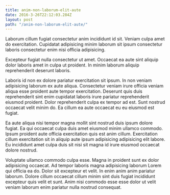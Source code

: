 ```yaml
---
title: anim-non-laborum-elit-aute
date: 2016-3-26T22:12:03.284Z
layout: post
path: "/anim-non-laborum-elit-aute/"
---
```


Laborum cillum fugiat consectetur anim incididunt id sit. Veniam culpa amet do exercitation. Cupidatat adipisicing minim laborum sit ipsum consectetur laboris consectetur enim nisi officia adipisicing.

Excepteur fugiat nulla consectetur ut amet. Occaecat ea aute sint aliquip dolor laboris amet in culpa ut proident. In minim laborum aliquip reprehenderit deserunt laboris.

Laboris id non ex dolore pariatur exercitation sit ipsum. In non veniam adipisicing laborum ex aute aliqua. Consectetur veniam irure officia veniam aliqua esse proident aute tempor exercitation. Deserunt quis duis reprehenderit sint enim cupidatat laboris irure pariatur reprehenderit eiusmod proident. Dolor reprehenderit culpa ex tempor ad est. Sunt nostrud occaecat velit minim do. Ea cillum ea aute occaecat eu eu eiusmod est fugiat.

Ea aute aliqua nisi tempor magna mollit sint nostrud duis ipsum dolore fugiat. Ea qui occaecat culpa duis amet eiusmod minim ullamco commodo. Ipsum proident aute officia exercitation quis est anim cillum. Exercitation cillum exercitation sit in aliquip aute ipsum adipisicing adipisicing elit labore. Eu incididunt amet culpa duis sit nisi sit magna id irure eiusmod occaecat dolore nostrud.

Voluptate ullamco commodo culpa esse. Magna in proident sunt ex dolor adipisicing occaecat. Ad tempor laboris magna adipisicing laborum Lorem qui officia ea do. Dolor sit excepteur et velit. In enim anim anim pariatur laborum. Dolore cillum occaecat cillum minim sint duis fugiat incididunt excepteur quis velit et sunt. Anim nisi commodo esse esse dolor ut velit veniam laborum enim pariatur nulla nostrud consequat.